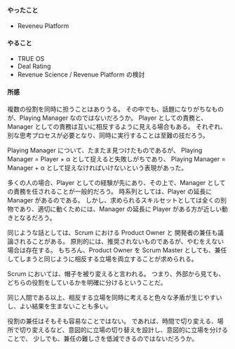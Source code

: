 #### やったこと
- Reveneu Platform

#### やること
- TRUE OS
- Deal Rating
- Revenue Science / Revenue Platform の検討

#### 所感
複数の役割を同時に担うことはありうる。
その中でも、話題になりがちなものが、Playing Manager なのではないだろうか。
Player としての責務と、Manager としての責務は互いに相反するように見える場合もある。
それぞれ、別な思考プロセスが必要となり、同時に実行することは至難の技だろう。

Playing Manager について、たまたま見つけたものであるが、
Playing Manager = Player + α として捉えると失敗しがちであり、
Playing Manager = Manager + α として捉えなければいけないという表現があった。

多くの人の場合、Player としての経験が先にあり、その上で、Manager としての責務を任されることが一般的だろう。
時系列としては、Player の延長に Manager があるのである。
しかし、求められるスキルセットとしては全くの別物であり、適切に動くためには、Manager の延長に Player がある方が近しい動きとなるだろう。

同じような話としては、Scrum における Product Owner と 開発者の兼任も議論されることがある。 
原則的には、推奨されないものであるが、やむをえない場合は存在する。
もちろん、Product Owner を Scrum Master としても、兼任してしまうと同じように相反する立場を両立することが求められる。

Scrum においては、帽子を被り変えると言われる。
つまり、外部から見ても、どちらの役割をしているかを明確に分けるということだ。

同じ人間である以上、相反する立場を同時に考えると色々な矛盾が生じやすいし、よい結果を生まないことも多い。

役割の兼任はそもそも容易なことではない。
であれば、時間で切り変える、場所で切り変えるなど、意図的に立場の切り替えを設計し、意図的に立場を分けることで、
少しでも、兼任の難しさを低減できるのではないだろうか。
